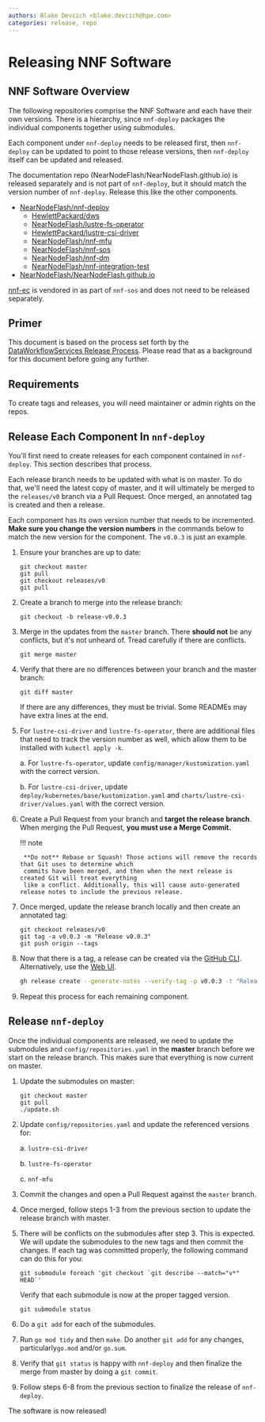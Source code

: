 ```yaml
---
authors: Blake Devcich <blake.devcich@hpe.com>
categories: release, repo
---
```


# Releasing NNF Software

## NNF Software Overview

The following repositories comprise the NNF Software and each have their own versions. There is a
hierarchy, since `nnf-deploy` packages the individual components together using submodules.

Each component under `nnf-deploy` needs to be released first, then `nnf-deploy` can be updated to
point to those release versions, then `nnf-deploy` itself can be updated and released.

The documentation repo (NearNodeFlash/NearNodeFlash.github.io) is released separately and is not
part of `nnf-deploy`, but it should match the version number of `nnf-deploy`. Release this like the
other components.

- [NearNodeFlash/nnf-deploy](https://github.com/NearNodeFlash/nnf-deploy)
    - [HewlettPackard/dws](https://github.com/HewlettPackard/dws)
    - [NearNodeFlash/lustre-fs-operator](https://github.com/NearNodeFlash/lustre-fs-operator)
    - [HewlettPackard/lustre-csi-driver](https://github.com/HewlettPackard/lustre-csi-driver)
    - [NearNodeFlash/nnf-mfu](https://github.com/NearNodeFlash/nnf-mfu)
    - [NearNodeFlash/nnf-sos](https://github.com/NearNodeFlash/nnf-sos)
    - [NearNodeFlash/nnf-dm](https://github.com/NearNodeFlash/nnf-dm)
    - [NearNodeFlash/nnf-integration-test](https://github.com/NearNodeFlash/nnf-integration-test)
- [NearNodeFlash/NearNodeFlash.github.io](https://github.com/NearNodeFlash/NearNodeFlash.github.io)

[nnf-ec](https://github.com/NearNodeFlash/nnf-ec) is vendored in as part of `nnf-sos` and does not
need to be released separately.

## Primer

This document is based on the process set forth by the [DataWorkflowServices Release
Process](https://dataworkflowservices.github.io/v0.0.1/repo-guides/create-a-release/readme/).
Please read that as a background for this document before going any further.

## Requirements

To create tags and releases, you will need maintainer or admin rights on the repos.

## Release Each Component In `nnf-deploy`

You'll first need to create releases for each component contained in `nnf-deploy`. This section
describes that process.

Each release branch needs to be updated with what is on master. To do that, we'll need the latest
copy of master, and it will ultimately be merged to the `releases/v0` branch via a Pull Request.
Once merged, an annotated tag is created and then a release.

Each component has its own version number that needs to be incremented. **Make sure you change the
version numbers** in the commands below to match the new version for the component. The `v0.0.3` is
just an example.

1. Ensure your branches are up to date:

    ```shell
    git checkout master
    git pull
    git checkout releases/v0
    git pull
    ```

2. Create a branch to merge into the release branch:

    ```shell
    git checkout -b release-v0.0.3
    ```

3. Merge in the updates from the `master` branch. There **should not** be any conflicts, but it's
   not unheard of. Tread carefully if there are conflicts.

    ```shell
    git merge master
    ```

4. Verify that there are no differences between your branch and the master branch:

    ```shell
    git diff master
    ```

    If there are any differences, they must be trivial. Some READMEs may have extra lines at the
    end.

5. For `lustre-csi-driver` and `lustre-fs-operator`, there are additional files that need to track
   the version number as well, which allow them to be installed with `kubectl apply -k`.

    a. For `lustre-fs-operator`, update `config/manager/kustomization.yaml` with the correct
    version.

    b. For `lustre-csi-driver`, update `deploy/kubernetes/base/kustomization.yaml` and
    `charts/lustre-csi-driver/values.yaml` with the correct version.

6. Create a Pull Request from your branch and **target the release branch**. When merging the Pull
Request, **you must use a Merge Commit.**

    !!! note

        **Do not** Rebase or Squash! Those actions will remove the records that Git uses to determine which
        commits have been merged, and then when the next release is created Git will treat everything
        like a conflict. Additionally, this will cause auto-generated release notes to include the previous release.

7. Once merged, update the release branch locally and then create an annotated tag:

    ```shell
    git checkout releases/v0
    git tag -a v0.0.3 -m "Release v0.0.3"
    git push origin --tags
    ```

8. Now that there is a tag, a release can be created via the [GitHub CLI](https://cli.github.com/).
   Alternatively, use the [Web UI](https://github.com/NearNodeFlash/nnf-dm/releases/new).

    ```bash
    gh release create --generate-notes --verify-tag -p v0.0.3 -t "Release v0.0.3"
    ```

9. Repeat this process for each remaining component.

## Release `nnf-deploy`

Once the individual components are released, we need to update the submodules and
`config/repositories.yaml` in the **master** branch before we start on the release branch. This makes
sure that everything is now current on master.

1. Update the submodules on master:

    ```shell
    git checkout master
    git pull
    ./update.sh
    ```

2. Update `config/repositories.yaml` and update the referenced versions for:

   a. `lustre-csi-driver`

   b. `lustre-fs-operator`

   c. `nnf-mfu`

3. Commit the changes and open a Pull Request against the `master` branch.

4. Once merged, follow steps 1-3 from the previous section to update the release branch with master.

5. There will be conflicts on the submodules after step 3. This is expected. We will update the
   submodules to the new tags and then commit the changes.  If each tag was committed properly, the
   following command can do this for you:

    ```shell
    git submodule foreach 'git checkout `git describe --match="v*" HEAD`'
    ```

    Verify that each submodule is now at the proper tagged version.

    ```shell
    git submodule status
    ```

6. Do a `git add` for each of the submodules.

7. Run `go mod tidy` and then `make`. Do another `git add` for any changes, particularly`go.mod` and/or `go.sum`.

8. Verify that `git status` is happy with `nnf-deploy` and then finalize the merge from master by
   doing a `git commit`.

9. Follow steps 6-8 from the previous section to finalize the release of `nnf-deploy`.

The software is now released!
